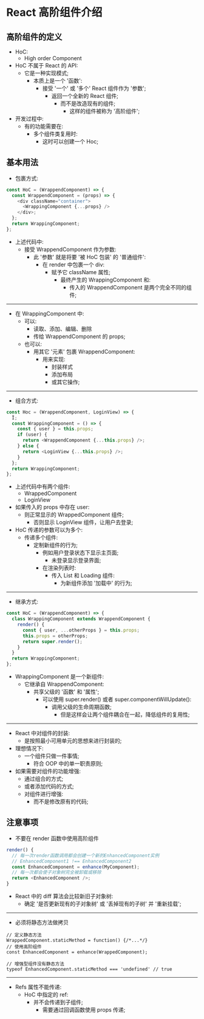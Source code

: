 # React 高阶组件介绍

## 高阶组件的定义

- HoC:
  - High order Component
- HoC 不属于 React 的 API:
  - 它是一种实现模式;
    - 本质上是一个 '函数':
      - 接受 '一个' 或 '多个' React 组件作为 '参数';
        - 返回一个全新的 React 组件;
          - 而不是改造现有的组件;
            - 这样的组件被称为 '高阶组件';
- 开发过程中:
  - 有的功能需要在:
    - 多个组件类复用时:
      - 这时可以创建一个 Hoc;

## 基本用法

- 包裹方式:

```js
const HoC = (WrappendComponent) => {
  const WrappendComponent = (props) => {
    <div className="container">
      <WrappingComponent {...props} />
    </div>;
  };
  return WrappingComponent;
};
```

- 上述代码中:
  - 接受 WrappendComponent 作为参数:
    - 此 '参数' 就是将要 '被 HoC 包装' 的 '普通组件':
      - 在 render 中包裹一个 div:
        - 赋予它 className 属性;
          - 最终产生的 WrappingComponent 和:
            - 传入的 WrappendComponent 是两个完全不同的组件;

---

- 在 WrappingComponent 中:
  - 可以:
    - 读取、添加、编辑、删除
    - 传给 WrappendComponent 的 props;
  - 也可以:
    - 用其它 '元素' 包裹 WrappendComponent:
      - 用来实现:
        - 封装样式
        - 添加布局
        - 或其它操作;

---

- 组合方式:

```js
const Hoc = (WrappendComponent, LoginView) => {
  Ï;
  const WrappingComponent = () => {
    const { user } = this.props;
    if (user) {
      return <WrappendComponent {...this.props} />;
    } else {
      return <LoginView {...this.props} />;
    }
  };
  return WrappingComponent;
};
```

- 上述代码中有两个组件:
  - WrappedComponent
  - LoginView
- 如果传入的 props 中存在 user:
  - 则正常显示的 WrappedComponent 组件;
    - 否则显示 LoginView 组件，让用户去登录;
- HoC 传递的参数可以为多个:
  - 传递多个组件:
    - 定制新组件的行为;
      - 例如用户登录状态下显示主页面;
        - 未登录显示登录界面;
      - 在渲染列表时:
        - 传入 List 和 Loading 组件:
          - 为新组件添加 '加载中' 的行为;

---

- 继承方式:

```js
const HoC = (WrappendComponent) => {
  class WrappingComponent extends WrappendComponent {
    render() {
      const { user, ...otherProps } = this.props;
      this.props = otherProps;
      return super.render();
    }
  }
  return WrappingComponent;
};
```

- WrappingComponent 是一个新组件:
  - 它继承自 WrappendComponent:
    - 共享父级的 '函数' 和 '属性';
      - 可以使用 super.render() 或者 super.componentWillUpdate():
        - 调用父级的生命周期函数;
          - 但是这样会让两个组件耦合在一起，降低组件的复用性;

---

- React 中对组件的封装:
  - 是按照最小可用单元的思想来进行封装的;
- 理想情况下:
  - 一个组件只做一件事情;
    - 符合 OOP 中的单一职责原则;
- 如果需要对组件的功能增强:
  - 通过组合的方式;
  - 或者添加代码的方式;
  - 对组件进行增强:
    - 而不是修改原有的代码;

## 注意事项

- 不要在 render 函数中使用高阶组件

```js
render() {
  // 每一次render函数调用都会创建一个新的EnhancedComponent实例
  // EnhancedComponent1 !== EnhancedComponent2
  const EnhancedComponent = enhance(MyComponent);
  // 每一次都会使子对象树完全被卸载或移除
  return <EnhancedComponent />;
}
```

- React 中的 diff 算法会比较新旧子对象树:
  - 确定 '是否更新现有的子对象树' 或 '丢掉现有的子树' 并 '重新挂载';

---

- 必须将静态方法做拷贝

```JS
// 定义静态方法
WrappedComponent.staticMethod = function() {/*...*/}
// 使用高阶组件
const EnhancedComponent = enhance(WrappedComponent);

// 增强型组件没有静态方法
typeof EnhancedComponent.staticMethod === 'undefined' // true
```

---

- Refs 属性不能传递:
  - HoC 中指定的 ref:
    - 并不会传递到子组件;
      - 需要通过回调函数使用 props 传递;
